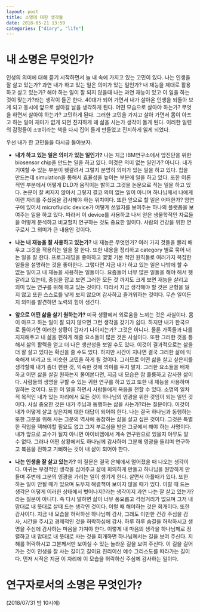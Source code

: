 ```yaml
---
layout: post
title: 소명에 대한 생각들
date: 2018-05-21 13:59
categories: ["diary", "life"]
---
```


# 내 소명은 무엇인가?

인생의 의미에 대해 묻기 시작하면서 늘 내 속에 가지고 있는 고민이 있다. 나는 인생을 잘 살고 있는가? 과연 내가 하고 있는 일은 의미가 있는 일인가? 내 재능을 제대로 활용하고 살고 있는가? 해야 하는 일이 잘 되지 않을때 나는 과연 재능이 있고 이 일을 하는 것이 맞는가?라는 생각이 들곤 한다. 40대가 되어 가면서 내가 살아온 인생을 되돌아 보게 되고 동시에 앞으로 살아갈 날을 생각하게 된다. 어떤 모습으로 살아야 하는가? 무엇을 하면서 살아야 하는가? 고민하게 된다. 그러한 고민을 가지고 살아 가면서 몸이 아프고 하는 일이 재미가 없게 되면 진지하게 왜 삶을 사는가 생각이 들게 된다. 이러한 일련의 감정들이 `소명`이라는 책을 다시 집어 들게 만들었고 진지하게 읽게 되었다.

우선 내가 한 고민들을 다시금 돌아보자.

- __내가 하고 있는 일은 의미가 있는 일인가?__ 나는 지금 IBM연구소에서 암진단을 위한 biosensor chip을 만드는 일을 하고 있다. 이것은 의미 없는 일인가? 아니다. 내가 기여할 수 있는 부분이 헷갈려서 그렇지 분명히 의미가 있는 일을 하고 있다. 칩을 만드는데 simulation을 통해서 효율성을 높이는 부분에 일을 하고 있다. 또한 이론적인 부분에서 어떻게 DLD가 움직이는 밝히고 그것을 논문으로 적는 일을 하고 있다. 논문이 잘 써지지 않아서 그렇지 결코 의미 없는 일이 아니며 하나님께서 나에게 이런 자리를 주셨음을 감사해야 하는 위치이다. 또한 앞으로 할 일은 어떠한가? 암연구에 있어서 microfluidic device가 어떻게 쓰일지를 보여주는 하나의 플랫폼을 보여주는 일을 하고 있다. 따라서 이 device를 사용하고 나서 얻은 생물학적인 자료들을 어떻게 분석하고 비교할지 연구하는 것도 중요한 일이다. 사람의 건강을 위한 연구로서 그 의미가 큰 내용인 것이다.

- __나는 내 재능을 잘 사용하고 있는가?__ 내 재능은 무엇인가? 여러 가지 것들을 빨리 배우고 그것을 적용하는 일을 잘 한다. 또한 내용을 정리하고 category 별로 묶어 내는 일을 잘 한다. 프로그래밍을 좋아하고 몇몇 기본 적인 원칙들로 여러가지 복잡한 일들을 설명하는 것을 좋아한다. 그렇다면 지금 내가 하고 있는 일은 나밖에 할 수 없는 일이고 내 재능을 사용하는 일들이다. 요즘들어 너무 많은 일들을 해야 해서 헷갈리고 있는데, 중심을 잡고 보면 그러한 모든 것 까지도 크게 보면 재능을 살리고 의미 있는 연구를 위해 하고 있는 것이다. 따라서 지금 생각해야 할 것은 균형을 잃지 않고 또한 스스로를 낮게 보지 않으며 감사하고 즐거워하는 것이다. 무슨 일이든지 의미를 발견하면 노력의 힘이 생긴다.

- __앞으로 어떤 삶을 살기 원하는가?__ 미국 생활에서 외로움을 느끼는 것은 사실이다. 몸이 아프고 하는 일이 잘 되지 않으면 그런 생각을 갖기가 쉽다. 하지만 내가 한국으로 돌아가면 이러한 상황이 갑자기 나아지는가? 그것은 아니다. 물론 가족들과 나를 지지해주고 내 삶을 편하게 해줄 요소들이 많은 것은 사실이다. 또한 그러한 것을 통해서 삶의 활력을 얻고 더 나은 생산성을 보일 수도 있다. 이것이 결과적으로는 삶을 더 잘 살고 있다는 확신을 줄 수도 있다. 하지만 시간이 지나면 결국 그러한 삶에 익숙해져 버리고 또 비슷한 고민을 하게 될 것이다. 그러므로 어떤 삶을 살고 싶은지를 생각할때 내가 좀더 편한 것, 익숙한 것에 의미를 두지 말자. 그러한 요소들을 배재하고 어떤 삶을 살길 원하는지 물어본다면, 지금 내 모습은 참 훌륭하고 감사한 삶이다. 사람들의 생명을 구할 수 있는 귀한 연구를 하고 있고 또한 내 재능을 사용하며 일하는 것이다. 또한 이 일을 하면서 사람들에게 복음을 전할 수 있다. 소명의 일차적 목적인 내가 있는 자리에서 모든 것이 하나님의 영광을 위한 것임이 되는 일인 것이다. 사실 중요한 것은 내가 주님과 동행하는 삶을 사는가?라는 질문이다. 이것이 내가 어떻게 살고 싶은지에 대한 대답이 되어야 한다. 나는 결국 하나님과 동행하는 또한 그분을 위해 사는 그분의 역사에 동참하는 삶을 살고 싶은 것이다. 그것은 특별한 직업을 택해야할 필요도 없고 그저 부르심을 받은 그곳에서 해야 하는 사명이다. 내가 앞으로 교수가 될지 아니면 아이비엠에서 계속 연구원으로 있을지 아무도 알 수 없다. 그러나 어떤 상황에서도 하나님께 감사하며 그분께 영광을 돌리며 연구하고 복음을 전하고 기뻐하는 것이 내 삶이 되어야 한다.

- __나는 인생을 잘 살고 있는가?__ 이 질문은 결국 은혜에서 멀어졌을 때 나오는 생각이다. 마귀는 부정적인 생각을 심어주고 삶에 회의하게 만들고 하나님을 원망하게 만들며 주변에 그분의 영광을 가리는 일이 생기게 한다. 살면서 아플때가 있다. 또한 하는 일이 안될 때가 있으며 도무지 해결책이 보이지 않을 때가 있다. 이럴 때 드는 생각은 어떻게 이러한 상태에서 벗어나지?라는 생각이지 과연 나는 잘 살고 있는가?라는 질문이 아니다. 즉 다시 말하면 삶이 너무 풍요롭고 걱정거리가 없으며 그저 내 맘대로 내 뜻대로 살때 드는 생각인 것이다. 이럴 때 해야하는 것은 회개이다. 또한 감사이다. 지금 내 모습을 허락하신 하나님께 감사, 그래도 이만한 건강 주심을 감사, 시간을 주시고 경제적인 것을 허락하심에 감사. 하루 하루 숨결을 허락하시고 생명을 주심에 감사하는 마음을 가져야 한다. 이렇게 내 마음의 생각을 하나님께로 정렬하고 내 맘대로 내 뜻대로 사는 것을 회개하면 하나님께서는 길을 보여 주신다. 지혜를 허락하시고 그분께서만 보이실 수 있는 놀라운 길을 보여 주신다. 이 길을 걸어가는 것이 인생을 잘 사는 길이고 길이요 진리이신 예수 그리스도를 따라가는 길이다. 먼저 시작은 지금 이 자리에 이 모습을 허락하신 주심께 감사하는 일이다.

# 연구자로서의 소명은 무엇인가?

(2018/07/31 밤 10시에)
